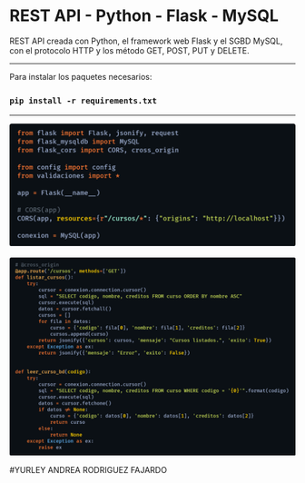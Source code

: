 # REST API - Python - Flask - MySQL

REST API creada con Python, el framework web Flask y el SGBD MySQL, con el protocolo HTTP y los método GET, POST, PUT y DELETE.

<hr/>

Para instalar los paquetes necesarios:

### `pip install -r requirements.txt`

<hr/>

![](./preview1.png)
<br/><br/>
![](./preview2.png)

#YURLEY ANDREA RODRIGUEZ FAJARDO 

